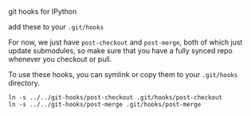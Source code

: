 git hooks for IPython

add these to your `.git/hooks`

For now, we just have `post-checkout` and `post-merge`,
both of which just update submodules,
so make sure that you have a fully synced repo whenever you checkout or pull.

To use these hooks, you can symlink or copy them to your `.git/hooks` directory.

    ln -s ../../git-hooks/post-checkout .git/hooks/post-checkout
    ln -s ../../git-hooks/post-merge .git/hooks/post-merge


